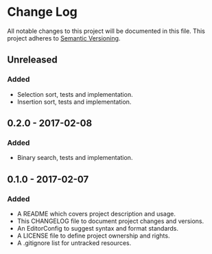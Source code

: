 # Change Log

All notable changes to this project will be documented in this file. This
project adheres to [Semantic Versioning](http://semver.org).

## Unreleased

### Added

  - Selection sort, tests and implementation.
  - Insertion sort, tests and implementation.

## 0.2.0 - 2017-02-08

### Added

  - Binary search, tests and implementation.

## 0.1.0 - 2017-02-07

### Added

  - A README which covers project description and usage.
  - This CHANGELOG file to document project changes and versions.
  - An EditorConfig to suggest syntax and format standards.
  - A LICENSE file to define project ownership and rights.
  - A .gitignore list for untracked resources.
